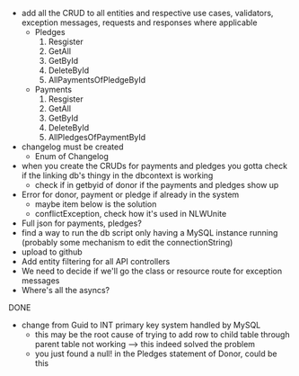 - add all the CRUD to all entities and respective use cases, validators, exception messages, requests and responses where applicable 
    - Pledges
        1) Resgister
        2) GetAll
        3) GetById
        4) DeleteById
        5) AllPaymentsOfPledgeById
    - Payments
        1) Resgister
        2) GetAll
        3) GetById
        4) DeleteById
        5) AllPledgesOfPaymentById
- changelog must be created
    - Enum of Changelog
- when you create the CRUDs for payments and pledges you gotta check if the linking db's thingy in the dbcontext is working
    - check if in getbyid of donor if the payments and pledges show up
- Error for donor, payment or pledge if already in the system 
    - maybe item below is the solution
    - conflictException, check how it's used in NLWUnite
- Full json for payments, pledges?
- find a way to run the db script only having a MySQL instance running (probably some mechanism to edit the connectionString)
- upload to github
- Add entity filtering for all API controllers
- We need to decide if we'll go the class or resource route for exception messages
- Where's all the asyncs?

DONE
- change from Guid to INT primary key system handled by MySQL
    - this may be the root cause of trying to add row to child table through parent table not working 
        --> this indeed solved the problem
    - you just found a null! in the Pledges statement of Donor, could be this